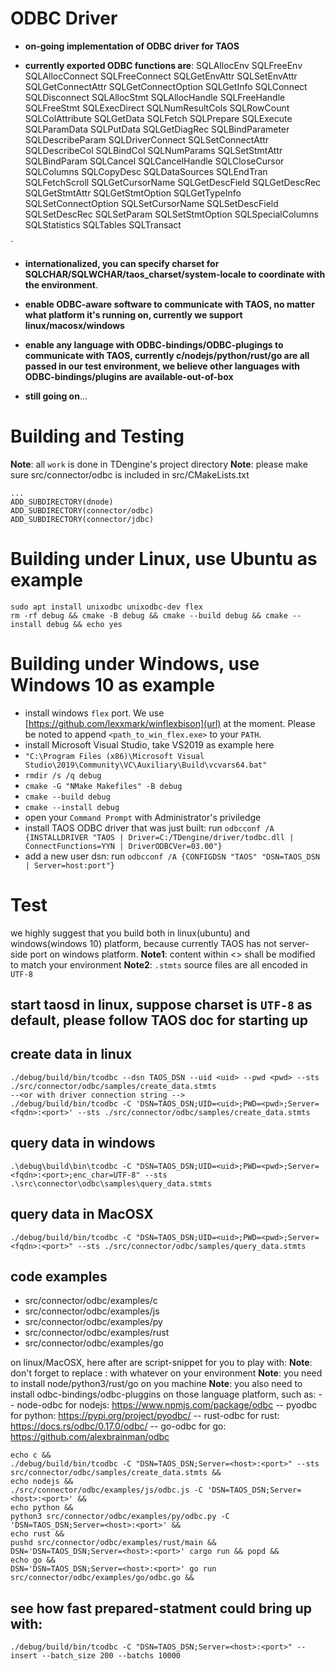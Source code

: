 
# ODBC Driver #

- **on-going implementation of ODBC driver for TAOS**

- **currently exported ODBC functions are**:
SQLAllocEnv
SQLFreeEnv
SQLAllocConnect
SQLFreeConnect
SQLGetEnvAttr
SQLSetEnvAttr
SQLGetConnectAttr
SQLGetConnectOption
SQLGetInfo
SQLConnect
SQLDisconnect
SQLAllocStmt
SQLAllocHandle
SQLFreeHandle
SQLFreeStmt
SQLExecDirect
SQLNumResultCols
SQLRowCount
SQLColAttribute
SQLGetData
SQLFetch
SQLPrepare
SQLExecute
SQLParamData
SQLPutData
SQLGetDiagRec
SQLBindParameter
SQLDescribeParam
SQLDriverConnect
SQLSetConnectAttr
SQLDescribeCol
SQLBindCol
SQLNumParams
SQLSetStmtAttr
SQLBindParam
SQLCancel
SQLCancelHandle
SQLCloseCursor
SQLColumns
SQLCopyDesc
SQLDataSources
SQLEndTran
SQLFetchScroll
SQLGetCursorName
SQLGetDescField
SQLGetDescRec
SQLGetStmtAttr
SQLGetStmtOption
SQLGetTypeInfo
SQLSetConnectOption
SQLSetCursorName
SQLSetDescField
SQLSetDescRec
SQLSetParam
SQLSetStmtOption
SQLSpecialColumns
SQLStatistics
SQLTables
SQLTransact

`

- **internationalized, you can specify charset for SQLCHAR/SQLWCHAR/taos_charset/system-locale to coordinate with the environment**.

- **enable ODBC-aware software to communicate with TAOS, no matter what platform it's running on, currently we support linux/macosx/windows**

- **enable any language with ODBC-bindings/ODBC-plugings to communicate with TAOS, currently c/nodejs/python/rust/go are all passed in our test environment, we believe other languages with ODBC-bindings/plugins are available-out-of-box**

- **still going on**...

# Building and Testing
**Note**: all `work` is done in TDengine's project directory
**Note**: please make sure src/connector/odbc is included in src/CMakeLists.txt
```
...
ADD_SUBDIRECTORY(dnode)
ADD_SUBDIRECTORY(connector/odbc)
ADD_SUBDIRECTORY(connector/jdbc)
```

# Building under Linux, use Ubuntu as example
```
sudo apt install unixodbc unixodbc-dev flex
rm -rf debug && cmake -B debug && cmake --build debug && cmake --install debug && echo yes
```
# Building under Windows, use Windows 10 as example
- install windows `flex` port. We use [https://github.com/lexxmark/winflexbison](url) at the moment. Please be noted to append `<path_to_win_flex.exe>` to your `PATH`.
- install Microsoft Visual Studio, take VS2019 as example here
- `"C:\Program Files (x86)\Microsoft Visual Studio\2019\Community\VC\Auxiliary\Build\vcvars64.bat"`
- `rmdir /s /q debug`
- `cmake -G "NMake Makefiles" -B debug`
- `cmake --build debug`
- `cmake --install debug`
- open your `Command Prompt` with Administrator's priviledge
- install TAOS ODBC driver that was just built: run `odbcconf /A {INSTALLDRIVER "TAOS | Driver=C:/TDengine/driver/todbc.dll | ConnectFunctions=YYN | DriverODBCVer=03.00"}`
- add a new user dsn: run `odbcconf /A {CONFIGDSN "TAOS" "DSN=TAOS_DSN | Server=host:port"}`

# Test
we highly suggest that you build both in linux(ubuntu) and windows(windows 10) platform, because currently TAOS has not server-side port on windows platform.
**Note1**: content within <> shall be modified to match your environment
**Note2**: `.stmts` source files are all encoded in `UTF-8`
## start taosd in linux, suppose charset is `UTF-8` as default, please follow TAOS doc for starting up
## create data in linux
```
./debug/build/bin/tcodbc --dsn TAOS_DSN --uid <uid> --pwd <pwd> --sts ./src/connector/odbc/samples/create_data.stmts
--<or with driver connection string -->
./debug/build/bin/tcodbc -C 'DSN=TAOS_DSN;UID=<uid>;PWD=<pwd>;Server=<fqdn>:<port>' --sts ./src/connector/odbc/samples/create_data.stmts
```
## query data in windows
```
.\debug\build\bin\tcodbc -C "DSN=TAOS_DSN;UID=<uid>;PWD=<pwd>;Server=<fqdn>:<port>;enc_char=UTF-8" --sts .\src\connector\odbc\samples\query_data.stmts
```
## query data in MacOSX
```
./debug/build/bin/tcodbc -C "DSN=TAOS_DSN;UID=<uid>;PWD=<pwd>;Server=<fqdn>:<port>" --sts ./src/connector/odbc/samples/query_data.stmts
```

## code examples
- src/connector/odbc/examples/c
- src/connector/odbc/examples/js
- src/connector/odbc/examples/py
- src/connector/odbc/examples/rust
- src/connector/odbc/examples/go

on linux/MacOSX, here after are script-snippet for you to play with:
**Note**: don't forget to replace <host>:<port> with whatever on your environment
**Note**: you need to install node/python3/rust/go on you machine
**Note**: you also need to install odbc-bindings/odbc-pluggins on those language platform, such as:
-- node-odbc for nodejs: https://www.npmjs.com/package/odbc
-- pyodbc for python:    https://pypi.org/project/pyodbc/
-- rust-odbc for rust:   https://docs.rs/odbc/0.17.0/odbc/
-- go-odbc for go:       https://github.com/alexbrainman/odbc

```
echo c &&
./debug/build/bin/tcodbc -C "DSN=TAOS_DSN;Server=<host>:<port>" --sts src/connector/odbc/samples/create_data.stmts &&
echo nodejs &&
./src/connector/odbc/examples/js/odbc.js -C 'DSN=TAOS_DSN;Server=<host>:<port>' &&
echo python &&
python3 src/connector/odbc/examples/py/odbc.py -C 'DSN=TAOS_DSN;Server=<host>:<port>' &&
echo rust &&
pushd src/connector/odbc/examples/rust/main && DSN='DSN=TAOS_DSN;Server=<host>:<port>' cargo run && popd &&
echo go &&
DSN='DSN=TAOS_DSN;Server=<host>:<port>' go run src/connector/odbc/examples/go/odbc.go &&
```

## see how fast prepared-statment could bring up with:
```
./debug/build/bin/tcodbc -C "DSN=TAOS_DSN;Server=<host>:<port>" --insert --batch_size 200 --batchs 10000
```


